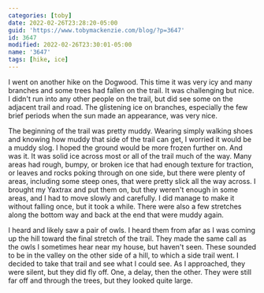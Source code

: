 ```yaml
---
categories: [toby]
date: 2022-02-26T23:28:20-05:00
guid: 'https://www.tobymackenzie.com/blog/?p=3647'
id: 3647
modified: 2022-02-26T23:30:01-05:00
name: '3647'
tags: [hike, ice]
---
```


I went on another hike on the Dogwood.  This time it was very icy and many branches and some trees had fallen on the trail.<!--more-->  It was challenging but nice.  I didn't run into any other people on the trail, but did see some on the adjacent trail and road.  The glistening ice on branches, especially the few brief periods when the sun made an appearance, was very nice.

The beginning of the trail was pretty muddy.  Wearing simply walking shoes and knowing how muddy that side of the trail can get, I worried it would be a muddy slog.  I hoped the ground would be more frozen further on.  And was it.  It was solid ice across most or all of the trail much of the way.  Many areas had rough, bumpy, or broken ice that had enough texture for traction, or leaves and rocks poking through on one side, but there were plenty of areas, including some steep ones, that were pretty slick all the way across.  I brought my Yaxtrax and put them on, but they weren't enough in some areas, and I had to move slowly and carefully.  I did manage to make it without falling once, but it took a while.  There were also a few stretches along the bottom way and back at the end that were muddy again.

I heard and likely saw a pair of owls.  I heard them from afar as I was coming up the hill toward the final stretch of the trail.  They made the same call as the owls I sometimes hear near my house, but haven't seen.  These sounded to be in the valley on the other side of a hill, to which a side trail went.  I decided to take that trail and see what I could see.  As I approached, they were silent, but they did fly off.  One, a delay, then the other.  They were still far off and through the trees, but they looked quite large.
